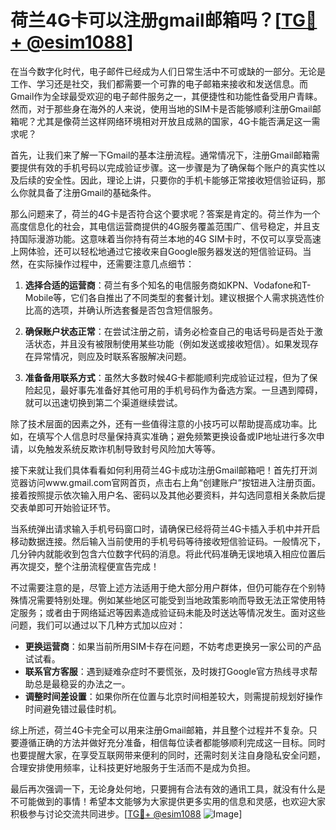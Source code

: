 # 荷兰4G卡可以注册gmail邮箱吗？[[TG💪+ @esim1088](https://t.me/s/esim1088)]

在当今数字化时代，电子邮件已经成为人们日常生活中不可或缺的一部分。无论是工作、学习还是社交，我们都需要一个可靠的电子邮箱来接收和发送信息。而Gmail作为全球最受欢迎的电子邮件服务之一，其便捷性和功能性备受用户青睐。然而，对于那些身在海外的人来说，使用当地的SIM卡是否能够顺利注册Gmail邮箱呢？尤其是像荷兰这样网络环境相对开放且成熟的国家，4G卡能否满足这一需求呢？

首先，让我们来了解一下Gmail的基本注册流程。通常情况下，注册Gmail邮箱需要提供有效的手机号码以完成验证步骤。这一步骤是为了确保每个账户的真实性以及后续的安全性。因此，理论上讲，只要你的手机卡能够正常接收短信验证码，那么你就具备了注册Gmail的基础条件。

那么问题来了，荷兰的4G卡是否符合这个要求呢？答案是肯定的。荷兰作为一个高度信息化的社会，其电信运营商提供的4G服务覆盖范围广、信号稳定，并且支持国际漫游功能。这意味着当你持有荷兰本地的4G SIM卡时，不仅可以享受高速上网体验，还可以轻松地通过它接收来自Google服务器发送的短信验证码。当然，在实际操作过程中，还需要注意几点细节：

1. **选择合适的运营商**：荷兰有多个知名的电信服务商如KPN、Vodafone和T-Mobile等，它们各自推出了不同类型的套餐计划。建议根据个人需求挑选性价比高的选项，并确认所选套餐是否包含短信服务。

2. **确保账户状态正常**：在尝试注册之前，请务必检查自己的电话号码是否处于激活状态，并且没有被限制使用某些功能（例如发送或接收短信）。如果发现存在异常情况，则应及时联系客服解决问题。

3. **准备备用联系方式**：虽然大多数时候4G卡都能顺利完成验证过程，但为了保险起见，最好事先准备好其他可用的手机号码作为备选方案。一旦遇到障碍，就可以迅速切换到第二个渠道继续尝试。

除了技术层面的因素之外，还有一些值得注意的小技巧可以帮助提高成功率。比如，在填写个人信息时尽量保持真实准确；避免频繁更换设备或IP地址进行多次申请，以免触发系统反欺诈机制导致封号风险加大等等。

接下来就让我们具体看看如何利用荷兰4G卡成功注册Gmail邮箱吧！首先打开浏览器访问www.gmail.com官网首页，点击右上角“创建账户”按钮进入注册页面。接着按照提示依次输入用户名、密码以及其他必要资料，并勾选同意相关条款后提交表单即可开始验证环节。

当系统弹出请求输入手机号码窗口时，请确保已经将荷兰4G卡插入手机中并开启移动数据连接。然后输入当前使用的手机号码等待接收短信验证码。一般情况下，几分钟内就能收到包含六位数字代码的消息。将此代码准确无误地填入相应位置后再次提交，整个注册流程便宣告完成！

不过需要注意的是，尽管上述方法适用于绝大部分用户群体，但仍可能存在个别特殊情况需要特别处理。例如某些地区可能受到当地政策影响而导致无法正常使用特定服务；或者由于网络延迟等因素造成验证码未能及时送达等情况发生。面对这些问题，我们可以通过以下几种方式加以应对：

- **更换运营商**：如果当前所用SIM卡存在问题，不妨考虑更换另一家公司的产品试试看。
- **联系官方客服**：遇到疑难杂症时不要慌张，及时拨打Google官方热线寻求帮助总是最稳妥的办法之一。
- **调整时间差设置**：如果你所在位置与北京时间相差较大，则需提前规划好操作时间避免错过最佳时机。

综上所述，荷兰4G卡完全可以用来注册Gmail邮箱，并且整个过程并不复杂。只要遵循正确的方法并做好充分准备，相信每位读者都能够顺利完成这一目标。同时也要提醒大家，在享受互联网带来便利的同时，还需时刻关注自身隐私安全问题，合理安排使用频率，让科技更好地服务于生活而不是成为负担。

最后再次强调一下，无论身处何地，只要拥有合法有效的通讯工具，就没有什么是不可能做到的事情！希望本文能够为大家提供更多实用的信息和灵感，也欢迎大家积极参与讨论交流共同进步。[[TG💪+ @esim1088](https://t.me/s/esim1088) ![Image](https://i.postimg.cc/4NQfJmqS/Snipaste-2025-05-13-00-14-12.png)]